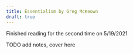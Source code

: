 ```yaml
---
title: Essentialism by Greg McKeown
draft: true
---
```


Finished reading for the second time on 5/19/2021

TODO add notes, cover here